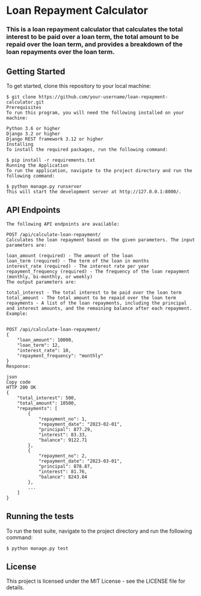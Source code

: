 # Loan Repayment Calculator
### This is a loan repayment calculator that calculates the total interest to be paid over a loan term, the total amount to be repaid over the loan term, and provides a breakdown of the loan repayments over the loan term.

## Getting Started
To get started, clone this repository to your local machine:

```
$ git clone https://github.com/your-username/loan-repayment-calculator.git
Prerequisites
To run this program, you will need the following installed on your machine:

Python 3.6 or higher
Django 3.2 or higher
Django REST framework 3.12 or higher
Installing
To install the required packages, run the following command:

$ pip install -r requirements.txt
Running the Application
To run the application, navigate to the project directory and run the following command:

$ python manage.py runserver
This will start the development server at http://127.0.0.1:8000/.
```

## API Endpoints
```
The following API endpoints are available:

POST /api/calculate-loan-repayment/
Calculates the loan repayment based on the given parameters. The input parameters are:

loan_amount (required) - The amount of the loan
loan_term (required) - The term of the loan in months
interest_rate (required) - The interest rate per year
repayment_frequency (required) - The frequency of the loan repayment (monthly, bi-monthly, or weekly)
The output parameters are:

total_interest - The total interest to be paid over the loan term
total_amount - The total amount to be repaid over the loan term
repayments - A list of the loan repayments, including the principal and interest amounts, and the remaining balance after each repayment.
Example:


POST /api/calculate-loan-repayment/
{
    "loan_amount": 10000,
    "loan_term": 12,
    "interest_rate": 10,
    "repayment_frequency": "monthly"
}
Response:

json
Copy code
HTTP 200 OK
{
    "total_interest": 500,
    "total_amount": 10500,
    "repayments": [
        {
            "repayment_no": 1,
            "repayment_date": "2023-02-01",
            "principal": 877.29,
            "interest": 83.33,
            "balance": 9122.71
        },
        {
            "repayment_no": 2,
            "repayment_date": "2023-03-01",
            "principal": 878.87,
            "interest": 81.76,
            "balance": 8243.84
        },
        ...
    ]
}
```

## Running the tests
To run the test suite, navigate to the project directory and run the following command:

```
$ python manage.py test
```

## License
This project is licensed under the MIT License - see the LICENSE file for details.